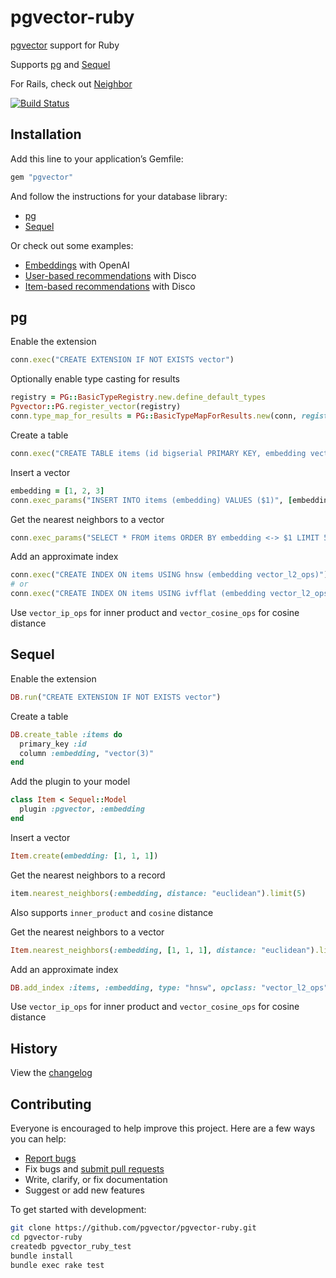 # pgvector-ruby

[pgvector](https://github.com/pgvector/pgvector) support for Ruby

Supports [pg](https://github.com/ged/ruby-pg) and [Sequel](https://github.com/jeremyevans/sequel)

For Rails, check out [Neighbor](https://github.com/ankane/neighbor)

[![Build Status](https://github.com/pgvector/pgvector-ruby/actions/workflows/build.yml/badge.svg)](https://github.com/pgvector/pgvector-ruby/actions)

## Installation

Add this line to your application’s Gemfile:

```ruby
gem "pgvector"
```

And follow the instructions for your database library:

- [pg](#pg)
- [Sequel](#sequel)

Or check out some examples:

- [Embeddings](examples/openai_embeddings.rb) with OpenAI
- [User-based recommendations](examples/disco_user_recs.rb) with Disco
- [Item-based recommendations](examples/disco_item_recs.rb) with Disco

## pg

Enable the extension

```ruby
conn.exec("CREATE EXTENSION IF NOT EXISTS vector")
```

Optionally enable type casting for results

```ruby
registry = PG::BasicTypeRegistry.new.define_default_types
Pgvector::PG.register_vector(registry)
conn.type_map_for_results = PG::BasicTypeMapForResults.new(conn, registry: registry)
```

Create a table

```ruby
conn.exec("CREATE TABLE items (id bigserial PRIMARY KEY, embedding vector(3))")
```

Insert a vector

```ruby
embedding = [1, 2, 3]
conn.exec_params("INSERT INTO items (embedding) VALUES ($1)", [embedding])
```

Get the nearest neighbors to a vector

```ruby
conn.exec_params("SELECT * FROM items ORDER BY embedding <-> $1 LIMIT 5", [embedding]).to_a
```

Add an approximate index

```ruby
conn.exec("CREATE INDEX ON items USING hnsw (embedding vector_l2_ops)")
# or
conn.exec("CREATE INDEX ON items USING ivfflat (embedding vector_l2_ops) WITH (lists = 100)")
```

Use `vector_ip_ops` for inner product and `vector_cosine_ops` for cosine distance

## Sequel

Enable the extension

```ruby
DB.run("CREATE EXTENSION IF NOT EXISTS vector")
```

Create a table

```ruby
DB.create_table :items do
  primary_key :id
  column :embedding, "vector(3)"
end
```

Add the plugin to your model

```ruby
class Item < Sequel::Model
  plugin :pgvector, :embedding
end
```

Insert a vector

```ruby
Item.create(embedding: [1, 1, 1])
```

Get the nearest neighbors to a record

```ruby
item.nearest_neighbors(:embedding, distance: "euclidean").limit(5)
```

Also supports `inner_product` and `cosine` distance

Get the nearest neighbors to a vector

```ruby
Item.nearest_neighbors(:embedding, [1, 1, 1], distance: "euclidean").limit(5)
```

Add an approximate index

```ruby
DB.add_index :items, :embedding, type: "hnsw", opclass: "vector_l2_ops"
```

Use `vector_ip_ops` for inner product and `vector_cosine_ops` for cosine distance

## History

View the [changelog](https://github.com/pgvector/pgvector-ruby/blob/master/CHANGELOG.md)

## Contributing

Everyone is encouraged to help improve this project. Here are a few ways you can help:

- [Report bugs](https://github.com/pgvector/pgvector-ruby/issues)
- Fix bugs and [submit pull requests](https://github.com/pgvector/pgvector-ruby/pulls)
- Write, clarify, or fix documentation
- Suggest or add new features

To get started with development:

```sh
git clone https://github.com/pgvector/pgvector-ruby.git
cd pgvector-ruby
createdb pgvector_ruby_test
bundle install
bundle exec rake test
```
